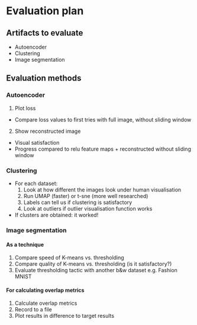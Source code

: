 # Evaluation plan

## Artifacts to evaluate

* Autoencoder
* Clustering
* Image segmentation

## Evaluation methods

### Autoencoder

1. Plot loss
  * Compare loss values to first tries with full image, without sliding window
2. Show reconstructed image
  * Visual satisfaction
  * Progress compared to relu feature maps + reconstructed without sliding window

### Clustering

* For each dataset:
  1. Look at how different the images look under human visualisation
  2. Run UMAP (faster) or t-sne (more well researched)
  3. Labels can tell us if clustering is satisfactory
  4. Look at outliers if outlier visualisation function works
* If clusters are obtained: it worked!

### Image segmentation

#### As a technique
1. Compare speed of K-means vs. thresholding
2. Compare quality of K-means vs. thresholding (is it satisfactory?)
3. Evaluate thresholding tactic with another b&w dataset e.g. Fashion MNIST

#### For calculating overlap metrics

1. Calculate overlap metrics
2. Record to a file
3. Plot results in difference to target results
